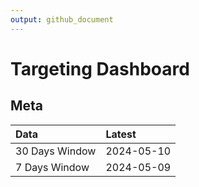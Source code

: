 ```yaml
---
output: github_document
---
```


# Targeting Dashboard



## Meta


|Data           |Latest     |
|:--------------|:----------|
|30 Days Window |2024-05-10 |
|7 Days Window  |2024-05-09 |
